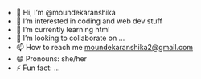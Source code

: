 - 👋 Hi, I’m @moundekaranshika
- 👀 I’m interested in coding and web dev stuff
- 🌱 I’m currently learning html
- 💞️ I’m looking to collaborate on ...
- 📫 How to reach me moundekaranshika2@gmail.com
- 😄 Pronouns: she/her
- ⚡ Fun fact: ...

<!---
moundekaranshika/moundekaranshika is a ✨ special ✨ repository because its `README.md` (this file) appears on your GitHub profile.
You can click the Preview link to take a look at your changes.
--->
